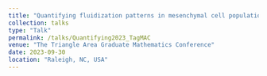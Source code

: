 ```yaml
---
title: "Quantifying fluidization patterns in mesenchymal cell populations using topological data analysis and agent-based modeling"
collection: talks
type: "Talk"
permalink: /talks/Quantifying2023_TagMAC
venue: "The Triangle Area Graduate Mathematics Conference"
date: 2023-09-30
location: "Raleigh, NC, USA"
---
```

